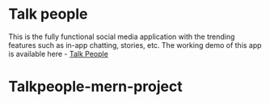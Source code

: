 # Talk people
This is the fully functional social media application with the trending features such as in-app chatting, stories, etc.
The working demo of this app is available here - <a href="https://drive.google.com/file/d/15JCHvQTNjOBfsxkzomK6s4YkhQBHE18o/view?usp=sharing">Talk People</a>
# Talkpeople-mern-project
